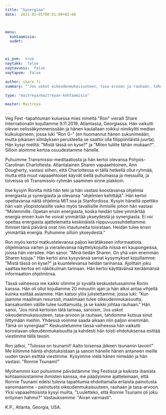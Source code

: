 ```yaml
---
title: "Synergiaa"
date:  2021-01-01T00:01:00+02:00



menu:
  kohtaamisia:
  uudet:



ei_pvm:  true
naytakk:  false
naytavuosi:  false
naytapvm:  false

author: share.fi
summary: "‘Jos uskot oikeudenmukaisuuteen, tasa-arvoon ja rauhaan, tahdomme kutsua sinut liittymään meihin. Yhdessä voimme saada aikaan niin paljon enemmän. Tämä on synergiaa!’ sanoi Ronnie Tsunami!"

type: "maitreya/maitreyan-kohtaamisia"

master: Maitreya
 
---
```

<p style="margin-top:-15px;">Veg Fest -tapahtuman kuluessa mies nimeltä "Ron" vieraili Share Internationalin kojullamme 9.11.2019, Atlantassa, Georgiassa. Hän vaikutti olevan nelissäkymmenissään ja hänen kaulallaan roikkui nimikyltti median kulkulupineen, jossa luki "Ron G-" (en huomannut hänen sukunimeään, mutta pikaisen silmäyksen perusteella se saattoi olla filippiiniläistä juurta). Hän kysyi meiltä: "Mistä tässä on kyse?" ja "Miten tulitte tähän mukaan?". Silloin aloimme kertoa osuudestamme hänelle.</p>

<p>Puhuimme Transmissio-meditaatiosta ja hän kertoi olevansa Pohjois-Carolinan Charlottesta. Atlantalainen Sharen vapaaehtoinen, Ann Dougherty, vastasi siihen, että Charlottessa ei tällä hetkellä ollut ryhmää, mutta että muut vapaaehtoiset käyvät siellä puhumassa ja messuilla, ja toiveissa oli Transmissio-ryhmän saaminen sinne piakkoin.</p>

<p>Itse kysyin Ronilta mitä hän teki ja hän vastasi koostavansa ohjelmia energiasta ja synergiasta ja olevansa "ohjelmien kehittäjä". Hän kertoi opettavansa näitä ohjelmia MIT:ssa ja Stanfordissa. Kysyin häneltä opettiko hän vain yliopistolaisille vaiko myös tavallisille ihmisille johon hän vastasi "Molemmille. Opetan ensin energiasta, koska heidän tulee ymmärtää energia ennen kuin he voivat ymmärtää ykseydestä ja synergiasta. Ei voi opettaa energiasta ajattelematta keskinäistä riippuvuussuhdettamme. Ihmiset tänä päivänä ovat niin irtautuneita toisistaan. Heidän tulee ensin ymmärtää energia. Puhumme silloin ykseydestä."</p>

<p>Ron myös kertoi matkustelevansa paljon kerätäkseen informaatiota ohjelmiansa varten ja vierailevansa näyttelykojuilla niissä eri kaupungeissa, joissa hän vierailee. Hän sanoi: "Minä tiedän Sharen. On yhä vain enemmän Sharen kojuja." Hän kertoi aina kysyvänsä samat kysymykset kojuillamme: "Mistä tässä on kyse?" ja kuuntelevansa heidän tarinansa. Ajoittain joku saattaa kertoa eri näkökulman tarinaan. Hän kertoi käyttävänsä keräämänsä informaation ohjelmiinsa.</p>

<p>Tässä vaiheessa me kaikki olimme jo syvällä keskustelussamme Ronin kanssa. Hän oli ollut kojullamme 20 minuutin ajan ja hän alkoi antaa vihjeitä kuinka esittää asiamme. Hän katsoi ylös julistettamme, jossa luki: "Kun jaamme maailman resurssit, maailmaan tulee oikeudenmukaisuutta, kansakuntien välille tulee luottamusta, ja se kaikki johtaa rauhaan." Hän sanoi, "Jos minä kertoisin tätä tarinaa, sanoisin, ‘Jos uskot oikeudenmukaisuuteen, tasa-arvoon ja rauhaan, tahdomme kutsua sinut liittymään meihin. Yhdessä voimme saada aikaan niin paljon enemmän. Tämä on synergiaa!’" Keskustelumme tässä vaiheessa hän vaikutti korostavan oikeudenmukaisuutta ja kahdesti hän toisti ehdotuksensa esittää viestimme tällä tavoin.</p>

<p>Ron jatkoi, "Tulossa on tsunami!! Aalto toisensa jälkeen tsunamin tavoin!" Me kiitimme häntä ehdotuksistaan ja sanoin hänelle hänen antaneen meille uuden tavan esittää viestimme. Kysyimme vielä hänen nimeään ja hän vastasi: "Ronnie Tsunami!"</p>

<p>Myöhemmin kun puhuimme päivästämme Veg Festissä ja kaikista ihanista kohtaamisistamme ihmisten kanssa, me päädyimme ajattelemaan, että Ronnie Tsunami edelsi tulevia tapahtumia ehdottamalla erilaista painotusta sanomaamme - painotusta oikeudenmukaisuuteen, rauhaan ja tasa-arvoon. Yksi vapaaehtoisista kysyi muilta, "Luuletteko, että Ronnie Tsunami oli joku erityinen hahmo?" Vastauksemme: "Aivan varmasti".</p>
<p>K.P., Atlanta, Georgia, USA.</p>
